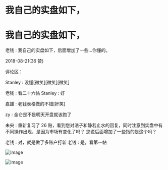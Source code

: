 # 我自己的实盘如下，

# 我自己的实盘如下，

老钱 : 我自己的实盘如下，后面增加了一些…你懂的。

2018-08-21(36 赞)

评论区：

Stanley : 没懂[微笑][微笑][微笑]

老钱 : 看二十六帖 Stanley : 好

嘉雄 : 老钱表格做的不错[奸笑]

zy : 金仑是不是明天开盘就该跑了

未央 : 重新复习了 26 贴，看到您对浩子和静若止水的回复，同时注意到实盘中有不同操作出现，是因为市场有变化了吗？ 您说后面增加了一些指的是这个吗？

老钱 : 对，就是做了多账户打新 老钱 : 是，看第一帖

![image](img/Image_493.png)

![image](img/Image_494.png)